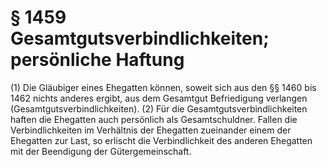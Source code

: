 # § 1459 Gesamtgutsverbindlichkeiten; persönliche Haftung
(1) Die Gläubiger eines Ehegatten können, soweit sich aus den §§ 1460 bis 1462 nichts anderes ergibt, aus dem Gesamtgut Befriedigung verlangen (Gesamtgutsverbindlichkeiten).
(2) Für die Gesamtgutsverbindlichkeiten haften die Ehegatten auch persönlich als Gesamtschuldner. Fallen die Verbindlichkeiten im Verhältnis der Ehegatten zueinander einem der Ehegatten zur Last, so erlischt die Verbindlichkeit des anderen Ehegatten mit der Beendigung der Gütergemeinschaft.